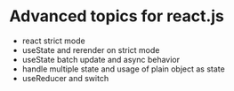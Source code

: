 # Advanced topics for react.js

- react strict mode
- useState and rerender on strict mode
- useState batch update and async behavior
- handle multiple state and usage of plain object as state
- useReducer and switch
